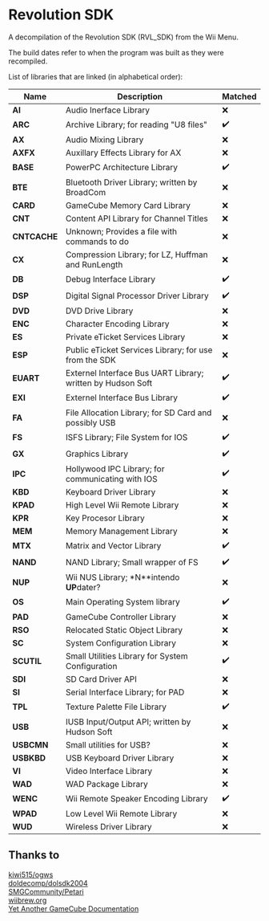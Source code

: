 Revolution SDK
==============
A decompilation of the Revolution SDK (RVL_SDK) from the Wii Menu.  

The build dates refer to when the program was built as they were recompiled.

List of libraries that are linked (in alphabetical order):

|     Name     |                          Description                        |      Matched       |
|--------------|-------------------------------------------------------------|--------------------|
| **AI**       | Audio Inerface Library                                      | :x: |
| **ARC**      | Archive Library; for reading "U8 files"                     | :heavy_check_mark: |
| **AX**       | Audio Mixing Library                                        | :x: |
| **AXFX**     | Auxillary Effects Library for AX                            | :x: |
| **BASE**     | PowerPC Architecture Library                                | :heavy_check_mark: |
| **BTE**      | Bluetooth Driver Library; written by BroadCom               | :x: |
| **CARD**     | GameCube Memory Card Library                                | :x: |
| **CNT**      | Content API Library for Channel Titles                      | :x: |
| **CNTCACHE** | Unknown; Provides a file with commands to do                | :x: |
| **CX**       | Compression Library; for LZ, Huffman and RunLength          | :x: |
| **DB**       | Debug Interface Library                                     | :heavy_check_mark: |
| **DSP**      | Digital Signal Processor Driver Library                     | :heavy_check_mark: |
| **DVD**      | DVD Drive Library                                           | :x: |
| **ENC**      | Character Encoding Library                                  | :x: |
| **ES**       | Private eTicket Services Library                            | :x: |
| **ESP**      | Public eTicket Services Library; for use from the SDK       | :x: |
| **EUART**    | Externel Interface Bus UART Library; written by Hudson Soft | :heavy_check_mark: |
| **EXI**      | Externel Interface Bus Library                              | :heavy_check_mark: |
| **FA**       | File Allocation Library; for SD Card and possibly USB       | :x: |
| **FS**       | ISFS Library; File System for IOS                           | :heavy_check_mark: |
| **GX**       | Graphics Library                                            | :heavy_check_mark: |
| **IPC**      | Hollywood IPC Library; for communicating with IOS           | :heavy_check_mark: |
| **KBD**      | Keyboard Driver Library                                     | :x: |
| **KPAD**     | High Level Wii Remote Library                               | :x: |
| **KPR**      | Key Procesor Library                                        | :x: |
| **MEM**      | Memory Management Library                                   | :x: |
| **MTX**      | Matrix and Vector Library                                   | :heavy_check_mark: |
| **NAND**     | NAND Library; Small wrapper of FS                           | :heavy_check_mark: |
| **NUP**      | Wii NUS Library; *N**intendo **UP**dater?                   | :x: |
| **OS**       | Main Operating System library                               | :heavy_check_mark: |
| **PAD**      | GameCube Controller Library                                 | :x: |
| **RSO**      | Relocated Static Object Library                             | :x: |
| **SC**       | System Configuration Library                                | :x: |
| **SCUTIL**   | Small Utilities Library for System Configuration            | :heavy_check_mark: |
| **SDI**      | SD Card Driver API                                          | :x: |
| **SI**       | Serial Interface Library; for PAD                           | :x: |
| **TPL**      | Texture Palette File Library                                | :heavy_check_mark: |
| **USB**      | IUSB Input/Output API; written by Hudson Soft               | :x: |
| **USBCMN**   | Small utilities for USB?                                    | :x: |
| **USBKBD**   | USB Keyboard Driver Library                                 | :x: |
| **VI**       | Video Interface Library                                     | :x: |
| **WAD**      | WAD Package Library                                         | :x: |
| **WENC**     | Wii Remote Speaker Encoding Library                         | :heavy_check_mark: |
| **WPAD**     | Low Level Wii Remote Library                                | :x: |
| **WUD**      | Wireless Driver Library                                     | :x: |

Thanks to
---------
[kiwi515/ogws](https://github.com/kiwi515/ogws)  
[doldecomp/dolsdk2004](https://github.com/doldecomp/dolsdk2004)  
[SMGCommunity/Petari](https://github.com/SMGCommunity/Petari)  
[wiibrew.org](https://wiibrew.org)  
[Yet Another GameCube Documentation](https://www.gc-forever.com/yagcd)  
